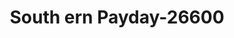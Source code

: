 ---
f_zip-code: 70062
f_state-code: LA
title: South ern Payday-26600
f_phone: 504-467-0079
f_city-only: Kenner
f_address: 2625 Williams Blvd Kenner
f_location-unique-id: '26600'
slug: south-ern-payday-26600
updated-on: '2024-05-30T13:46:58.046Z'
created-on: '2024-05-30T13:36:59.803Z'
published-on: '2024-05-30T13:54:32.469Z'
f_city-state: cms/city/kenner-la.md
f_company: cms/company/south-ern-payday.md
f_state: cms/state/louisiana.md
layout: '[payday-loan].html'
tags: payday-loan
---